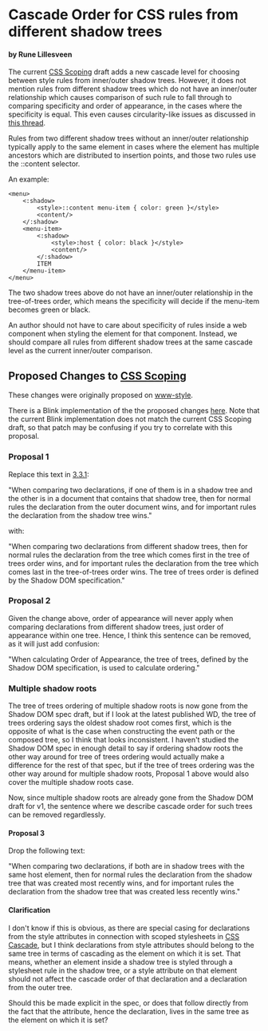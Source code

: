 # Cascade Order for CSS rules from different shadow trees

#### by Rune Lillesveen

The current [CSS Scoping][css-scoping] draft adds a new cascade level for
choosing between style rules from inner/outer shadow trees. However, it
does not mention rules from different shadow trees which do not have an
inner/outer relationship which causes comparison of such rule to fall
through to comparing specificity and order of appearance, in the cases
where the specificity is equal. This even causes circularity-like issues
as discussed in [this thread][www-style-thread].

Rules from two different shadow trees without an inner/outer relationship
typically apply to the same element in cases where the element has multiple
ancestors which are distributed to insertion points, and those two rules
use the ::content selector.

An example:

    <menu>
        <:shadow>
            <style>::content menu-item { color: green }</style>
            <content/>
        </:shadow>
        <menu-item>
            <:shadow>
                <style>:host { color: black }</style>
                <content/>
            </:shadow>
            ITEM
        </menu-item>
    </menu>

The two shadow trees above do not have an inner/outer relationship in the
tree-of-trees order, which means the specificity will decide if the
menu-item becomes green or black.

An author should not have to care about specificity of rules inside a web
component when styling the element for that component. Instead, we should
compare all rules from different shadow trees at the same cascade level
as the current inner/outer comparison.


## Proposed Changes to [CSS Scoping][css-scoping]

These changes were originally proposed on [www-style][www-style-proposal].

There is a Blink implementation of the the proposed changes
[here][blink-patch].
Note that the current Blink implementation does not match the current CSS
Scoping draft, so that patch may be confusing if you try to correlate with
this proposal.

### Proposal 1

Replace this text in [3.3.1][css-scoping-cascading]:

"When comparing two declarations, if one of them is in a shadow tree
and the other is in a document that contains that shadow tree, then
for normal rules the declaration from the outer document wins, and for
important rules the declaration from the shadow tree wins."

with:

"When comparing two declarations from different shadow trees, then for
normal rules the declaration from the tree which comes first in the
tree of trees order wins, and for important rules the declaration from
the tree which comes last in the tree-of-trees order wins. The tree of
trees order is defined by the Shadow DOM specification."

### Proposal 2

Given the change above, order of appearance will never apply when
comparing declarations from different shadow trees, just order of
appearance within one tree. Hence, I think this sentence can be
removed, as it will just add confusion:

"When calculating Order of Appearance, the tree of trees, defined by
the Shadow DOM specification, is used to calculate ordering."

### Multiple shadow roots

The tree of trees ordering of multiple shadow roots is now gone from
the Shadow DOM spec draft, but if I look at the latest published WD,
the tree of trees ordering says the oldest shadow root comes first,
which is the opposite of what is the case when constructing the event
path or the composed tree, so I think that looks inconsistent. I
haven't studied the Shadow DOM spec in enough detail to say if
ordering shadow roots the other way around for tree of trees ordering
would actually make a difference for the rest of that spec, but if the
tree of trees ordering was the other way around for multiple shadow
roots, Proposal 1 above would also cover the multiple shadow
roots case.

Now, since multiple shadow roots are already gone from the Shadow DOM
draft for v1, the sentence where we describe cascade order for such
trees can be removed regardlessly.

#### Proposal 3

Drop the following text:

"When comparing two declarations, if both are in shadow trees with the
same host element, then for normal rules the declaration from the
shadow tree that was created most recently wins, and for important
rules the declaration from the shadow tree that was created less
recently wins."


#### Clarification

I don't know if this is obvious, as there are special casing for
declarations from the style attributes in connection with scoped
stylesheets in [CSS Cascade][css-cascade-scope], but I think declarations
from style attributes should belong to the same tree in terms of cascading
as the element on which it is set. That means, whether an element inside a
shadow tree is styled through a stylesheet rule in the shadow tree, or a
style attribute on that element should not affect the cascade order of
that declaration and a declaration from the outer tree.

Should this be made explicit in the spec, or does that follow directly
from the fact that the attribute, hence the declaration, lives in the
same tree as the element on which it is set?

[css-scoping]: http://dev.w3.org/csswg/css-scoping-1/
[css-scoping-cascading]: http://dev.w3.org/csswg/css-scoping-1/#cascading
[css-cascade-scope]: http://dev.w3.org/csswg/css-cascade-3/#cascade-scope
[www-style-thread]: https://lists.w3.org/Archives/Public/www-style/2015Feb/0133.html
[www-style-proposal]: https://lists.w3.org/Archives/Public/www-style/2015Jun/0303.html
[blink-patch]: https://codereview.chromium.org/1224673002/
